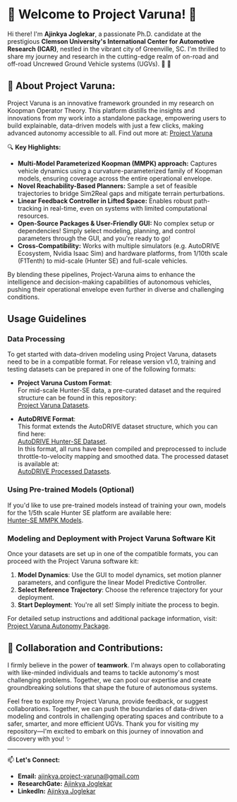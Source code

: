 # 🌟 Welcome to Project Varuna! 🌟

Hi there! 
I'm **Ajinkya Joglekar**, a passionate Ph.D. candidate at the prestigious **Clemson University's International Center for Automotive Research (ICAR)**, nestled in the vibrant city of Greenville, SC. I'm thrilled to share my journey and research in the cutting-edge realm of on-road and off-road Uncrewed Ground Vehicle systems (UGVs). 🚗 :robot:

## 🚀 About Project Varuna:
Project Varuna is an innovative framework grounded in my research on Koopman Operator Theory. This platform distills the insights and innovations from my work into a standalone package, empowering users to build explainable, data-driven models with just a few clicks, making advanced autonomy accessible to all. 
Find out more at:
[Project Varuna](https://www.project-varuna.com/)

🔍 **Key Highlights:**

- **Multi-Model Parameterized Koopman (MMPK) approach:** Captures vehicle dynamics using a curvature-parameterized family of Koopman models, ensuring coverage across the entire operational envelope. 
- **Novel Reachability-Based Planners:** Sample a set of feasible trajectories to bridge Sim2Real gaps and mitigate terrain perturbations. 
- **Linear Feedback Controller in Lifted Space:** Enables robust path-tracking in real-time, even on systems with limited computational resources. 
- **Open-Source Packages & User-Friendly GUI:** No complex setup or dependencies! Simply select modeling, planning, and control parameters through the GUI, and you're ready to go! 
- **Cross-Compatibility:** Works with multiple simulators (e.g. AutoDRIVE Ecosystem, Nvidia Isaac Sim) and hardware platforms, from 1/10th scale (F1Tenth) to mid-scale (Hunter SE) and full-scale vehicles.
  
By blending these pipelines, Project-Varuna aims to enhance the intelligence and decision-making capabilities of autonomous vehicles, pushing their operational envelope even further in diverse and challenging conditions.


## Usage Guidelines

### Data Processing

To get started with data-driven modeling using Project Varuna, datasets need to be in a compatible format. For release version v1.0, training and testing datasets can be prepared in one of the following formats:

- **Project Varuna Custom Format**:  
  For mid-scale Hunter-SE data, a pre-curated dataset and the required structure can be found in this repository:  
  [Project Varuna Datasets](https://github.com/project-varuna/Project-Varuna-Datasets).

- **AutoDRIVE Format**:  
  This format extends the AutoDRIVE dataset structure, which you can find here:  
  [AutoDRIVE Hunter-SE Dataset](https://github.com/Tinker-Twins/AutoDRIVE-Hunter-SE-Dataset).  
  In this format, all runs have been compiled and preprocessed to include throttle-to-velocity mapping and smoothed data. The processed dataset is available at:  
  [AutoDRIVE Processed Datasets](https://github.com/project-varuna/AutoDRIVE-Processed-Datasets).

### Using Pre-trained Models (Optional)

If you'd like to use pre-trained models instead of training your own, models for the 1/5th scale Hunter SE platform are available here:  
[Hunter-SE MMPK Models](https://github.com/project-varuna/Hunter-SE-MMPK-Models.git).

### Modeling and Deployment with Project Varuna Software Kit

Once your datasets are set up in one of the compatible formats, you can proceed with the Project Varuna software kit:

1. **Model Dynamics**: Use the GUI to model dynamics, set motion planner parameters, and configure the linear Model Predictive Controller.
2. **Select Reference Trajectory**: Choose the reference trajectory for your deployment.
3. **Start Deployment**: You're all set! Simply initiate the process to begin.

For detailed setup instructions and additional package information, visit:  
[Project Varuna Autonomy Package](https://github.com/project-varuna/Project-Varuna-Autonomy-Package).



## 🤝 Collaboration and Contributions:
I firmly believe in the power of **teamwork**. I'm always open to collaborating with like-minded individuals and teams to tackle autonomy's most challenging problems. Together, we can pool our expertise and create groundbreaking solutions that shape the future of autonomous systems.


Feel free to explore my Project Varuna, provide feedback, or suggest collaborations. Together, we can push the boundaries of data-driven modeling and controls in challenging operating spaces and contribute to a safer, smarter, and more efficient UGVs.
Thank you for visiting my repository—I'm excited to embark on this journey of innovation and discovery with you! ✨

---

📫 **Let's Connect:**

- **Email:** [ajinkya.project-varuna@gmail.com](mailto:ajinkya.project-varuna@gmail.com)
- **ResearchGate:** [Ajinkya Joglekar](https://www.researchgate.net/profile/Ajinkya-Joglekar)
- **LinkedIn:** [Ajinkya Joglekar](https://www.linkedin.com/in/ajinkyajoglekar/)

